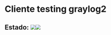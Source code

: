 # Cliente testing graylog2 
## Estado: [![](https://images.microbadger.com/badges/version/jorgeandrada/cliente_graylog2.svg)](https://microbadger.com/images/jorgeandrada/cliente_graylog2 "Get your own version badge on microbadger.com")[![](https://images.microbadger.com/badges/image/jorgeandrada/cliente_graylog2.svg)](https://microbadger.com/images/jorgeandrada/cliente_graylog2 "Get your own image badge on microbadger.com")
